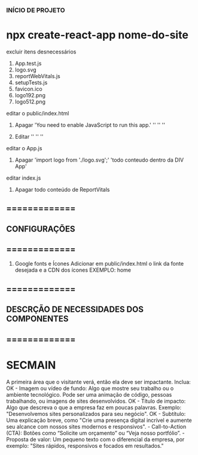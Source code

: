 ### INÍCIO DE PROJETO

# npx create-react-app nome-do-site

excluir itens desnecessários
1. App.test.js
2. logo.svg
3. reportWebVitals.js
4. setupTests.js
5. favicon.ico
6. logo192.png
7. logo512.png

editar o public/index.html
1. Apagar 
    '<noscript>You need to enable JavaScript to run this app.</noscript>'
    '<link rel="apple-touch-icon" href="%PUBLIC_URL%/logo192.png" />'
    '<link rel="manifest" href="%PUBLIC_URL%/manifest.json" />'
    '<meta name="theme-color" content="#000000" />'
    
2. Editar
    '<title></title>'
    '<link rel="icon" href="%PUBLIC_URL%/favicon.ico" />'
    '<html lang="en">'

editar o App.js
1. Apagar
    'import logo from './logo.svg';'
    'todo conteudo dentro da DIV App'

editar index.js
1. Apagar
    todo conteúdo de ReportVitals

## =============
## CONFIGURAÇÕES
## =============

1. Google fonts e Ícones
    Adicionar em public/index.html o link da fonte desejada e a CDN dos ícones
    <link href="https://fonts.googleapis.com/css2?family=Material+Symbols+Outlined" rel="stylesheet">
    EXEMPLO: <span className="material-symbols-outlined">home</span>


## =============
## DESCRÇÃO DE NECESSIDADES DOS COMPONENTES
## =============

# SECMAIN
A primeira área que o visitante verá, então ela deve ser impactante. Inclua:
    OK - Imagem ou vídeo de fundo: Algo que mostre seu trabalho ou o ambiente tecnológico. Pode ser uma animação    de código, pessoas trabalhando, ou imagens de sites desenvolvidos.
    OK - Título de impacto: Algo que descreva o que a empresa faz em poucas palavras. Exemplo: "Desenvolvemos   sites personalizados para seu negócio".
    OK - Subtítulo: Uma explicação breve, como "Crie uma presença digital incrível e aumente seu alcance com    nossos sites modernos e responsivos".
    - Call-to-Action (CTA): Botões como “Solicite um orçamento” ou “Veja nosso portfólio”.
    - Proposta de valor: Um pequeno texto com o diferencial da empresa, por exemplo: "Sites rápidos, responsivos    e focados em resultados."  
  






